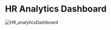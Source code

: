 # HR Analytics Dashboard 
![HR_analyticsDashboard](https://github.com/rashmi0007/HR_Analytics_Dashboard/assets/87612040/6a202c2a-68a1-4dba-8799-20405a2fbf33)

##
